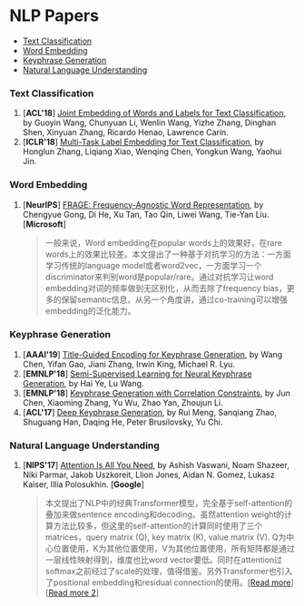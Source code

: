 # NLP Papers

+ [Text Classification](#Text-Classification)
+ [Word Embedding](#Word-Embedding)
+ [Keyphrase Generation](#Keyphrase-Generation)
+ [Natural Language Understanding](#Natural-Language-Understanding)

### Text Classification
1. [**ACL'18**] [Joint Embedding of Words and Labels for Text Classification](http://people.ee.duke.edu/~lcarin/acl2018_Guoyin.pdf), by Guoyin Wang, Chunyuan Li, Wenlin Wang, Yizhe Zhang, Dinghan Shen, Xinyuan Zhang, Ricardo Henao, Lawrence Carin. 
1. [**ICLR'18**] [Multi-Task Label Embedding for Text Classification](https://arxiv.org/abs/1710.07210), by Honglun Zhang, Liqiang Xiao, Wenqing Chen, Yongkun Wang, Yaohui Jin. 

### Word Embedding
1. [**NeurIPS**] [FRAGE: Frequency-Agnostic Word Representation](https://arxiv.org/abs/1809.06858), by Chengyue Gong, Di He, Xu Tan, Tao Qin, Liwei Wang, Tie-Yan Liu. [**Microsoft**]
    > 一般来说，Word embedding在popular words上的效果好，在rare words上的效果比较差。本文提出了一种基于对抗学习的方法：一方面学习传统的language model或者word2vec，一方面学习一个discriminator来判别word是popular/rare。通过对抗学习让word embedding对词的频率做到无区别化，从而去除了frequency bias，更多的保留semantic信息，从另一个角度讲，通过co-training可以增强embedding的泛化能力。

### Keyphrase Generation
1. [**AAAI'19**] [Title-Guided Encoding for Keyphrase Generation](https://arxiv.org/abs/1808.08575), by Wang Chen, Yifan Gao, Jiani Zhang, Irwin King, Michael R. Lyu.
1. [**EMNLP'18**] [Semi-Supervised Learning for Neural Keyphrase Generation](https://arxiv.org/abs/1808.06773), by Hai Ye, Lu Wang.
1. [**EMNLP'18**] [Keyphrase Generation with Correlation Constraints](https://arxiv.org/abs/1808.07185), by Jun Chen, Xiaoming Zhang, Yu Wu, Zhao Yan, Zhoujun Li.
1. [**ACL'17**] [Deep Keyphrase Generation](https://arxiv.org/abs/1704.06879), by Rui Meng, Sanqiang Zhao, Shuguang Han, Daqing He, Peter Brusilovsky, Yu Chi.

### Natural Language Understanding
1. [**NIPS'17**] [Attention Is All You Need](https://arxiv.org/abs/1706.03762), by Ashish Vaswani, Noam Shazeer, Niki Parmar, Jakob Uszkoreit, Llion Jones, Aidan N. Gomez, Lukasz Kaiser, Illia Polosukhin. [**Google**]
    > 本文提出了NLP中的经典Transformer模型，完全基于self-attention的叠加来做sentence encoding和decoding。虽然attention weight的计算方法比较多，但这里的self-attention的计算同时使用了三个matrices，query matrix (Q), key matrix (K), value matrix (V). Q为中心位置使用，K为其他位置使用，V为其他位置使用，所有矩阵都是通过一层线性映射得到，维度也比word vector要低。同时在attention过softmax之前经过了scale的处理，值得借鉴。另外Transformer也引入了positional embedding和residual connection的使用。[[Read more](http://jalammar.github.io/illustrated-transformer/)][[Read more 2](https://zhuanlan.zhihu.com/p/48508221)]

